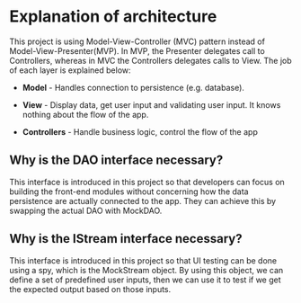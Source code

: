 # Explanation of architecture

This project is using Model-View-Controller (MVC) pattern instead of Model-View-Presenter(MVP). In MVP, the Presenter delegates call to Controllers, whereas in MVC the Controllers delegates calls to View. The job of each layer is explained below:

- **Model** - Handles connection to persistence (e.g. database). 

- **View** - Display data, get user input and validating user input. It knows nothing about the flow of the app.

- **Controllers** - Handle business logic, control the flow of the app  



## Why is the DAO interface necessary?
This interface is introduced in this project so that developers can focus on building the front-end modules without concerning how the data persistence are actually connected to the app. They can achieve this by swapping the actual DAO with MockDAO.

## Why is the IStream interface necessary?
This interface is introduced in this project so that UI testing can be done using a spy, which is the MockStream object. By using this object, we can define a set of predefined user inputs, then we can use it to test if we get the expected output based on those inputs.
